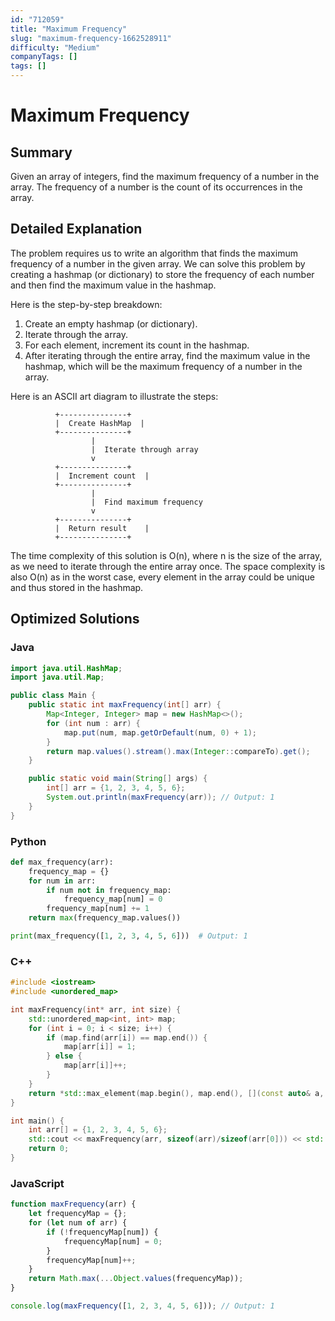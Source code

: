 ```yaml
---
id: "712059"
title: "Maximum Frequency"
slug: "maximum-frequency-1662528911"
difficulty: "Medium"
companyTags: []
tags: []
---
```


**Maximum Frequency**
==================

## Summary
Given an array of integers, find the maximum frequency of a number in the array. The frequency of a number is the count of its occurrences in the array.

## Detailed Explanation
The problem requires us to write an algorithm that finds the maximum frequency of a number in the given array. We can solve this problem by creating a hashmap (or dictionary) to store the frequency of each number and then find the maximum value in the hashmap.

Here is the step-by-step breakdown:

1. Create an empty hashmap (or dictionary).
2. Iterate through the array.
3. For each element, increment its count in the hashmap.
4. After iterating through the entire array, find the maximum value in the hashmap, which will be the maximum frequency of a number in the array.

Here is an ASCII art diagram to illustrate the steps:
```
          +---------------+
          |  Create HashMap  |
          +---------------+
                  |
                  |  Iterate through array
                  v
          +---------------+
          |  Increment count  |
          +---------------+
                  |
                  |  Find maximum frequency
                  v
          +---------------+
          |  Return result    |
          +---------------+
```
The time complexity of this solution is O(n), where n is the size of the array, as we need to iterate through the entire array once. The space complexity is also O(n) as in the worst case, every element in the array could be unique and thus stored in the hashmap.

## Optimized Solutions

### Java
```java
import java.util.HashMap;
import java.util.Map;

public class Main {
    public static int maxFrequency(int[] arr) {
        Map<Integer, Integer> map = new HashMap<>();
        for (int num : arr) {
            map.put(num, map.getOrDefault(num, 0) + 1);
        }
        return map.values().stream().max(Integer::compareTo).get();
    }

    public static void main(String[] args) {
        int[] arr = {1, 2, 3, 4, 5, 6};
        System.out.println(maxFrequency(arr)); // Output: 1
    }
}
```

### Python
```python
def max_frequency(arr):
    frequency_map = {}
    for num in arr:
        if num not in frequency_map:
            frequency_map[num] = 0
        frequency_map[num] += 1
    return max(frequency_map.values())

print(max_frequency([1, 2, 3, 4, 5, 6]))  # Output: 1
```

### C++
```cpp
#include <iostream>
#include <unordered_map>

int maxFrequency(int* arr, int size) {
    std::unordered_map<int, int> map;
    for (int i = 0; i < size; i++) {
        if (map.find(arr[i]) == map.end()) {
            map[arr[i]] = 1;
        } else {
            map[arr[i]]++;
        }
    }
    return *std::max_element(map.begin(), map.end(), [](const auto& a, const auto& b) { return a.second < b.second; })->second;
}

int main() {
    int arr[] = {1, 2, 3, 4, 5, 6};
    std::cout << maxFrequency(arr, sizeof(arr)/sizeof(arr[0])) << std::endl; // Output: 1
    return 0;
}
```

### JavaScript
```javascript
function maxFrequency(arr) {
    let frequencyMap = {};
    for (let num of arr) {
        if (!frequencyMap[num]) {
            frequencyMap[num] = 0;
        }
        frequencyMap[num]++;
    }
    return Math.max(...Object.values(frequencyMap));
}

console.log(maxFrequency([1, 2, 3, 4, 5, 6])); // Output: 1
```